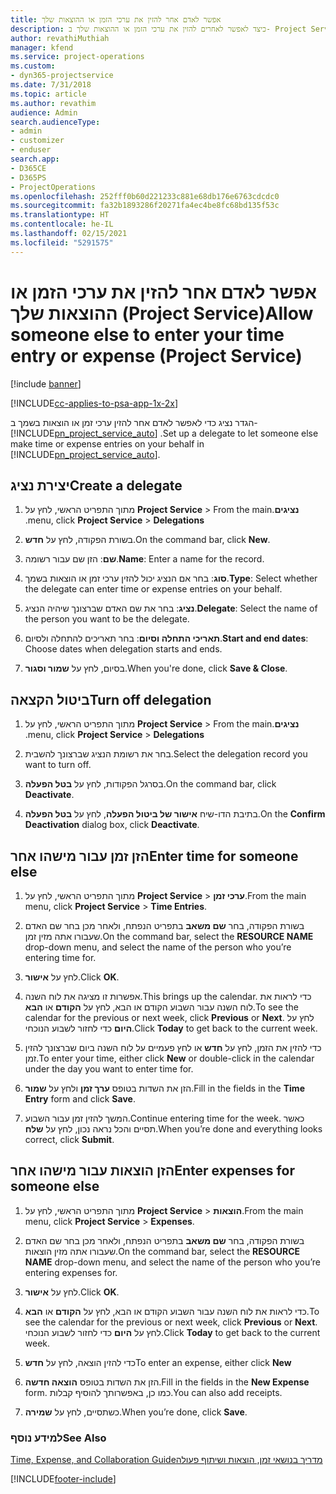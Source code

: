 ```yaml
---
title: ‏‫אפשר לאדם אחר להזין את ערכי הזמן או ההוצאות שלך
description: כיצד לאפשר לאחרים להזין את ערכי הזמן או ההוצאות שלך ב- Project Service
author: revathiMuthiah
manager: kfend
ms.service: project-operations
ms.custom:
- dyn365-projectservice
ms.date: 7/31/2018
ms.topic: article
ms.author: revathim
audience: Admin
search.audienceType:
- admin
- customizer
- enduser
search.app:
- D365CE
- D365PS
- ProjectOperations
ms.openlocfilehash: 252fff0b60d221233c881e68db176e6763cdcdc0
ms.sourcegitcommit: fa32b1893286f20271fa4ec4be8fc68bd135f53c
ms.translationtype: HT
ms.contentlocale: he-IL
ms.lasthandoff: 02/15/2021
ms.locfileid: "5291575"
---
```

# <a name="allow-someone-else-to-enter-your-time-entry-or-expense-project-service"></a><span data-ttu-id="7ffbb-103">אפשר לאדם אחר להזין את ערכי הזמן או ההוצאות שלך (Project Service)</span><span class="sxs-lookup"><span data-stu-id="7ffbb-103">Allow someone else to enter your time entry or expense (Project Service)</span></span>

[!include [banner](../includes/psa-now-project-operations.md)]

[!INCLUDE[cc-applies-to-psa-app-1x-2x](../includes/cc-applies-to-psa-app-1x-2x.md)]

<span data-ttu-id="7ffbb-104">הגדר נציג כדי לאפשר לאדם אחר להזין ערכי זמן או הוצאות בשמך ב- [!INCLUDE[pn_project_service_auto](../includes/pn-project-service-auto.md)] .</span><span class="sxs-lookup"><span data-stu-id="7ffbb-104">Set up a delegate to let someone else make time or expense entries on your behalf in [!INCLUDE[pn_project_service_auto](../includes/pn-project-service-auto.md)].</span></span>  
  
## <a name="create-a-delegate"></a><span data-ttu-id="7ffbb-105">יצירת נציג</span><span class="sxs-lookup"><span data-stu-id="7ffbb-105">Create a delegate</span></span>  
  
1.  <span data-ttu-id="7ffbb-106">מתוך התפריט הראשי, לחץ על **Project Service** > **‎‏‫נציגים**.</span><span class="sxs-lookup"><span data-stu-id="7ffbb-106">From the main menu, click **Project Service** > **Delegations**.</span></span>  
  
2.  <span data-ttu-id="7ffbb-107">בשורת הפקודה, לחץ על **חדש**.</span><span class="sxs-lookup"><span data-stu-id="7ffbb-107">On the command bar, click **New**.</span></span>  
  
3. <span data-ttu-id="7ffbb-108">**שם**: הזן שם עבור רשומה.</span><span class="sxs-lookup"><span data-stu-id="7ffbb-108">**Name**: Enter a name for the record.</span></span>  
  
4. <span data-ttu-id="7ffbb-109">**סוג**: בחר אם הנציג יכול להזין ערכי זמן או הוצאות בשמך.</span><span class="sxs-lookup"><span data-stu-id="7ffbb-109">**Type**: Select whether the delegate can enter time or expense entries on your behalf.</span></span>  
  
5. <span data-ttu-id="7ffbb-110">**נציג**: בחר את שם האדם שברצונך שיהיה הנציג.</span><span class="sxs-lookup"><span data-stu-id="7ffbb-110">**Delegate**: Select the name of the person you want to be the delegate.</span></span>  
  
6. <span data-ttu-id="7ffbb-111">**תאריכי התחלה וסיום**: בחר תאריכים להתחלה ולסיום.</span><span class="sxs-lookup"><span data-stu-id="7ffbb-111">**Start and end dates**: Choose dates when delegation starts and ends.</span></span>  
  
7.  <span data-ttu-id="7ffbb-112">בסיום, לחץ על **שמור וסגור**.</span><span class="sxs-lookup"><span data-stu-id="7ffbb-112">When you're done, click **Save & Close**.</span></span>  
  
## <a name="turn-off-delegation"></a><span data-ttu-id="7ffbb-113">ביטול הקצאה</span><span class="sxs-lookup"><span data-stu-id="7ffbb-113">Turn off delegation</span></span>  
  
1.  <span data-ttu-id="7ffbb-114">מתוך התפריט הראשי, לחץ על **Project Service** > **‎‏‫נציגים**.</span><span class="sxs-lookup"><span data-stu-id="7ffbb-114">From the main menu, click **Project Service** > **Delegations**.</span></span>  
  
2.  <span data-ttu-id="7ffbb-115">בחר את רשומת הנציג שברצונך להשבית.</span><span class="sxs-lookup"><span data-stu-id="7ffbb-115">Select the delegation record you want to turn off.</span></span>  
  
3.  <span data-ttu-id="7ffbb-116">בסרגל הפקודות, לחץ על **בטל הפעלה**.</span><span class="sxs-lookup"><span data-stu-id="7ffbb-116">On the command bar, click **Deactivate**.</span></span>  
  
4.  <span data-ttu-id="7ffbb-117">בתיבת הדו-שיח **אישור של ביטול הפעלה**, לחץ על **בטל הפעלה‏**.</span><span class="sxs-lookup"><span data-stu-id="7ffbb-117">On the **Confirm Deactivation** dialog box, click **Deactivate**.</span></span>  
  
## <a name="enter-time-for-someone-else"></a><span data-ttu-id="7ffbb-118">הזן זמן עבור מישהו אחר</span><span class="sxs-lookup"><span data-stu-id="7ffbb-118">Enter time for someone else</span></span>  
  
1.  <span data-ttu-id="7ffbb-119">מתוך התפריט הראשי, לחץ על **Project Service** > **‏‫ערכי זמן‬**.</span><span class="sxs-lookup"><span data-stu-id="7ffbb-119">From the main menu, click **Project Service** > **Time Entries**.</span></span>  
  
2.  <span data-ttu-id="7ffbb-120">בשורת הפקודה, בחר **שם משאב** בתפריט הנפתח, ולאחר מכן בחר שם האדם שעבורו אתה מזין זמן.</span><span class="sxs-lookup"><span data-stu-id="7ffbb-120">On the command bar, select the **RESOURCE NAME** drop-down menu, and select the name of the person who you’re entering time for.</span></span>  
  
3.  <span data-ttu-id="7ffbb-121">לחץ על **אישור**.</span><span class="sxs-lookup"><span data-stu-id="7ffbb-121">Click **OK**.</span></span>  
  
4.  <span data-ttu-id="7ffbb-122">אפשרות זו מציגה את לוח השנה.</span><span class="sxs-lookup"><span data-stu-id="7ffbb-122">This brings up the calendar.</span></span> <span data-ttu-id="7ffbb-123">כדי לראות את לוח השנה עבור השבוע הקודם או הבא, לחץ על **הקודם** או **הבא**.</span><span class="sxs-lookup"><span data-stu-id="7ffbb-123">To see the calendar for the previous or next week, click **Previous** or **Next**.</span></span> <span data-ttu-id="7ffbb-124">לחץ על **היום** כדי לחזור לשבוע הנוכחי.</span><span class="sxs-lookup"><span data-stu-id="7ffbb-124">Click **Today** to get back to the current week.</span></span>  
  
5.  <span data-ttu-id="7ffbb-125">כדי להזין את הזמן, לחץ על **חדש** או לחץ פעמיים על לוח השנה ביום שברצונך להזין זמן.</span><span class="sxs-lookup"><span data-stu-id="7ffbb-125">To enter your time, either click **New** or double-click in the calendar under the day you want to enter time for.</span></span>  
  
6.  <span data-ttu-id="7ffbb-126">הזן את השדות בטופס **ערך זמן** ולחץ על **שמור**.</span><span class="sxs-lookup"><span data-stu-id="7ffbb-126">Fill in the fields in the **Time Entry** form and click **Save**.</span></span>  
  
7.  <span data-ttu-id="7ffbb-127">המשך להזין זמן עבור השבוע.</span><span class="sxs-lookup"><span data-stu-id="7ffbb-127">Continue entering time for the week.</span></span> <span data-ttu-id="7ffbb-128">כאשר תסיים והכל נראה נכון, לחץ על **שלח**.</span><span class="sxs-lookup"><span data-stu-id="7ffbb-128">When you’re done and everything looks correct, click **Submit**.</span></span>  
  
## <a name="enter-expenses-for-someone-else"></a><span data-ttu-id="7ffbb-129">הזן הוצאות עבור מישהו אחר</span><span class="sxs-lookup"><span data-stu-id="7ffbb-129">Enter expenses for someone else</span></span>  
  
1.  <span data-ttu-id="7ffbb-130">מתוך התפריט הראשי, לחץ על **Project Service** > **הוצאות**.</span><span class="sxs-lookup"><span data-stu-id="7ffbb-130">From the main menu, click **Project Service** > **Expenses**.</span></span>  
  
2.  <span data-ttu-id="7ffbb-131">בשורת הפקודה, בחר **שם משאב** בתפריט הנפתח, ולאחר מכן בחר שם האדם שעבורו אתה מזין הוצאות.</span><span class="sxs-lookup"><span data-stu-id="7ffbb-131">On the command bar, select the **RESOURCE NAME** drop-down menu, and select the name of the person who you’re entering expenses for.</span></span>  
  
3.  <span data-ttu-id="7ffbb-132">לחץ על **אישור**.</span><span class="sxs-lookup"><span data-stu-id="7ffbb-132">Click **OK**.</span></span>  
  
4.  <span data-ttu-id="7ffbb-133">כדי לראות את לוח השנה עבור השבוע הקודם או הבא, לחץ על **הקודם** או **הבא**.</span><span class="sxs-lookup"><span data-stu-id="7ffbb-133">To see the calendar for the previous or next week, click **Previous** or **Next**.</span></span> <span data-ttu-id="7ffbb-134">לחץ על **היום** כדי לחזור לשבוע הנוכחי.</span><span class="sxs-lookup"><span data-stu-id="7ffbb-134">Click **Today** to get back to the current week.</span></span>  
  
5.  <span data-ttu-id="7ffbb-135">כדי להזין הוצאה, לחץ על **חדש**</span><span class="sxs-lookup"><span data-stu-id="7ffbb-135">To enter an expense, either click **New**</span></span>  
  
6.  <span data-ttu-id="7ffbb-136">הזן את השדות בטופס **הוצאה חדשה**.</span><span class="sxs-lookup"><span data-stu-id="7ffbb-136">Fill in the fields in the **New Expense** form.</span></span> <span data-ttu-id="7ffbb-137">כמו כן, באפשרותך להוסיף קבלות.</span><span class="sxs-lookup"><span data-stu-id="7ffbb-137">You can also add receipts.</span></span>  
  
7.  <span data-ttu-id="7ffbb-138">כשתסיים, לחץ על **שמירה**.</span><span class="sxs-lookup"><span data-stu-id="7ffbb-138">When you’re done, click **Save**.</span></span>  
  
### <a name="see-also"></a><span data-ttu-id="7ffbb-139">למידע נוסף</span><span class="sxs-lookup"><span data-stu-id="7ffbb-139">See Also</span></span>  
 [<span data-ttu-id="7ffbb-140">‏‫מדריך בנושאי זמן, הוצאות ושיתוף פעולה</span><span class="sxs-lookup"><span data-stu-id="7ffbb-140">Time, Expense, and Collaboration Guide</span></span>](../psa/time-expense-collaboration-guide.md)


[!INCLUDE[footer-include](../includes/footer-banner.md)]